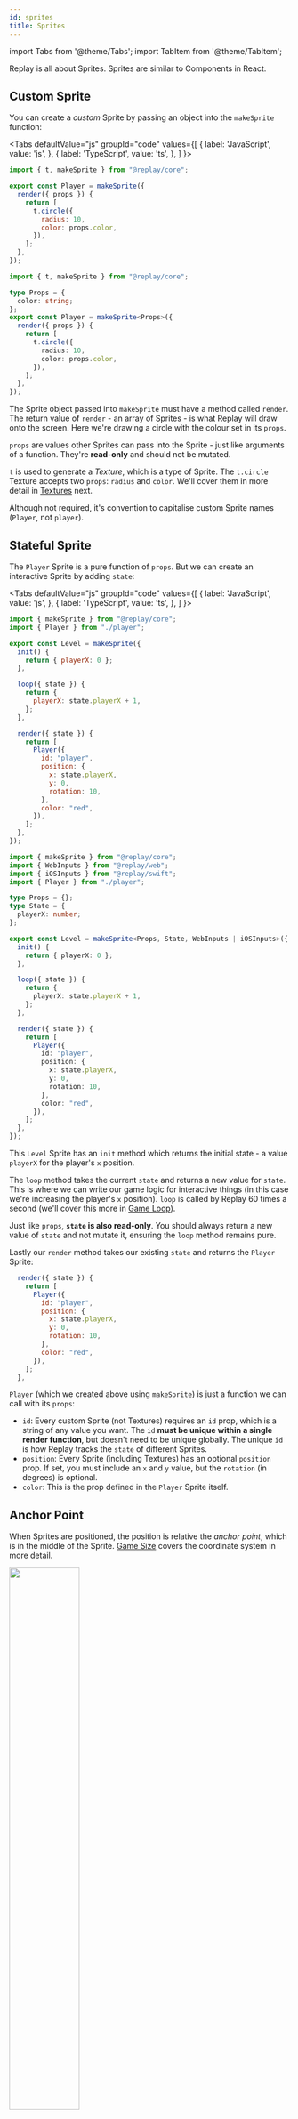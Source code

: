 ```yaml
---
id: sprites
title: Sprites
---
```


import Tabs from '@theme/Tabs';
import TabItem from '@theme/TabItem';

Replay is all about Sprites. Sprites are similar to Components in React.

## Custom Sprite

You can create a _custom_ Sprite by passing an object into the `makeSprite` function:

<Tabs
  defaultValue="js"
  groupId="code"
  values={[
    { label: 'JavaScript', value: 'js', },
    { label: 'TypeScript', value: 'ts', },
  ]
}>
<TabItem value="js">

```js
import { t, makeSprite } from "@replay/core";

export const Player = makeSprite({
  render({ props }) {
    return [
      t.circle({
        radius: 10,
        color: props.color,
      }),
    ];
  },
});
```

</TabItem>
<TabItem value="ts">

```ts
import { t, makeSprite } from "@replay/core";

type Props = {
  color: string;
};
export const Player = makeSprite<Props>({
  render({ props }) {
    return [
      t.circle({
        radius: 10,
        color: props.color,
      }),
    ];
  },
});
```

</TabItem>
</Tabs>

The Sprite object passed into `makeSprite` must have a method called `render`. The return value of `render` - an array of Sprites - is what Replay will draw onto the screen. Here we're drawing a circle with the colour set in its `props`.

`props` are values other Sprites can pass into the Sprite - just like arguments of a function. They're **read-only** and should not be mutated.

`t` is used to generate a _Texture_, which is a type of Sprite. The `t.circle` Texture accepts two `props`: `radius` and `color`. We'll cover them in more detail in [Textures](textures.md) next.

Although not required, it's convention to capitalise custom Sprite names (`Player`, not `player`).

## Stateful Sprite

The `Player` Sprite is a pure function of `props`. But we can create an interactive Sprite by adding `state`:

<Tabs
  defaultValue="js"
  groupId="code"
  values={[
    { label: 'JavaScript', value: 'js', },
    { label: 'TypeScript', value: 'ts', },
  ]
}>
<TabItem value="js">

```js
import { makeSprite } from "@replay/core";
import { Player } from "./player";

export const Level = makeSprite({
  init() {
    return { playerX: 0 };
  },

  loop({ state }) {
    return {
      playerX: state.playerX + 1,
    };
  },

  render({ state }) {
    return [
      Player({
        id: "player",
        position: {
          x: state.playerX,
          y: 0,
          rotation: 10,
        },
        color: "red",
      }),
    ];
  },
});

```

</TabItem>
<TabItem value="ts">

```ts
import { makeSprite } from "@replay/core";
import { WebInputs } from "@replay/web";
import { iOSInputs } from "@replay/swift";
import { Player } from "./player";

type Props = {};
type State = {
  playerX: number;
};

export const Level = makeSprite<Props, State, WebInputs | iOSInputs>({
  init() {
    return { playerX: 0 };
  },

  loop({ state }) {
    return {
      playerX: state.playerX + 1,
    };
  },

  render({ state }) {
    return [
      Player({
        id: "player",
        position: {
          x: state.playerX,
          y: 0,
          rotation: 10,
        },
        color: "red",
      }),
    ];
  },
});
```

</TabItem>
</Tabs>

This `Level` Sprite has an `init` method which returns the initial state - a value `playerX` for the player's `x` position.

The `loop` method takes the current `state` and returns a new value for `state`. This is where we can write our game logic for interactive things (in this case we're increasing the player's `x` position). `loop` is called by Replay 60 times a second (we'll cover this more in [Game Loop](game-loop.md)).

Just like `props`, **`state` is also read-only**. You should always return a new value of `state` and not mutate it, ensuring the `loop` method remains pure.

Lastly our `render` method takes our existing `state` and returns the `Player` Sprite:

```js
  render({ state }) {
    return [
      Player({
        id: "player",
        position: {
          x: state.playerX,
          y: 0,
          rotation: 10,
        },
        color: "red",
      }),
    ];
  },
```

`Player` (which we created above using `makeSprite`) is just a function we can call with its `props`:

- `id`: Every custom Sprite (not Textures) requires an `id` prop, which is a string of any value you want. The `id` **must be unique within a single render function**, but doesn't need to be unique globally. The unique `id` is how Replay tracks the `state` of different Sprites.
- `position`: Every Sprite (including Textures) has an optional `position` prop. If set, you must include an `x` and `y` value, but the `rotation` (in degrees) is optional.
- `color`: This is the prop defined in the `Player` Sprite itself.

## Anchor Point

When Sprites are positioned, the position is relative the _anchor point_, which is in the middle of the Sprite. [Game Size](game-size.md) covers the coordinate system in more detail.

<img src="/img/anchor-point.png" width="50%" />

## Sprite Methods

`render` is the only _required_ Sprite method. `init` is required if your Sprite has `state`.

### Common Parameters

All Sprite methods have the following parameters:

- `props`: The props passed in by the parent Sprite.
- `device`: The device object, see [Device](device.md).
- `updateState`: A callback to update the `state` of the Sprite. Useful for asynchronous things like timers. Pass a function which takes the existing state and returns a new state. E.g:
   ```js
   updateState((prevState) => ({ ...prevState, playerX: 0 }));
   ```

### `init`

Called on initial load of Sprite. Use this to run anything you need on setup. Returns the initial state.

```js
  init({ props, device, updateState }) {
    return { ... };
  },
```

### `loop`

Called every frame of the game. Put your game logic here. Returns the next frame's state.

```js
  loop({ props, state, device, updateState }) {
    return { ...state, ... };
  },
```

#### Additional Parameters

- `state`: The current state of the Sprite.

### `render`

Called when the device renders to screen. Returns an array of Sprites to render.

```js
  render({ props, state, device, updateState, extrapolateFactor }) {
    return [ ... ];
  },
```

#### Additional Parameters

- `state`: The current state of the Sprite.
- `extrapolateFactor`: A value between 0 and 1 representing how much time has passed before the next frame is scheduled. See [Game Loop](game-loop.md) for more.

### `renderP`

An alternative render method run if the device is in portrait. See [Game Size](game-size.md) for more.

### `renderXL`

An alternative render method run for large screens. See [Game Size](game-size.md) for more.

### `renderPXL`

An alternative render method run for large screens if the device is in portrait. See [Game Size](game-size.md) for more.
